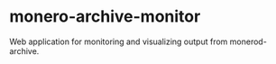 # monero-archive-monitor
Web application for monitoring and visualizing output from monerod-archive.
